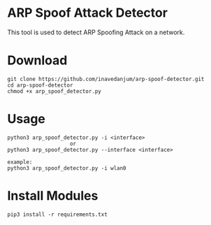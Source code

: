 # ARP Spoof Attack Detector

This tool is used to detect ARP Spoofing Attack on a network.


# Download 
	
	git clone https://github.com/inavedanjum/arp-spoof-detector.git
	cd arp-spoof-detector
	chmod +x arp_spoof_detector.py
	
# Usage
	
	python3 arp_spoof_detector.py -i <interface> 
                        or 
	python3 arp_spoof_detector.py --interface <interface> 

	example:
	python3 arp_spoof_detector.py -i wlan0

	

# Install Modules 

	pip3 install -r requirements.txt
